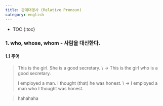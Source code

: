 ```yaml
---
title: 관계대명사 (Relative Pronoun)
category: english
---
```


* TOC
{:toc}

### 1. who, whose, whom - 사람을 대신한다.
#### 1.1 주어
> This is the girl. She is a good secretary. \\
> -> This is the girl who is a good secretary.
>
> I employed a man. I thought (that) he was honest. \\
> -> I employed a man who I thought was honest.

> hahahaha

